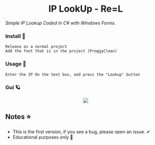 <h1 align="center"> IP LookUp - Re=L </h1>

_Simple IP Lookup Coded in C# with Windows Forms._

### Install 🌙
```
Release as a normal project
Add the font that is in the project (ProggyClean)
```

### Usage 💨
```
Enter the IP On the text box, and press the "Lookup" button
```

### Gui 🪐
<p align="center">
  <image src="https://media.discordapp.net/attachments/853362973585440768/853671497821716490/unknown.png">
</p>

## Notes ⭐
* This is the first version, if you see a bug, please open an issue. ✔
* Educational purposes only 💫 
